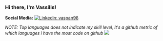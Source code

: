 ### Hi there, I'm Vassilis!

**Social Media:**
[![Linkedin: vaspan98](https://img.shields.io/badge/-Vassilis-Panagakis-0A66C2?style=flat-square&logo=Linkedin&logoColor=white)](https://www.linkedin.com/in/vassilis-panagakis/)

*NOTE: Top languages does not indicate my skill level, it's a github metric of which languages i have the most code on github*
[![](https://github-readme-stats.vercel.app/api/top-langs/?theme=material-palenight=d8dee9&hide_border=true&username=vaspan98&layout=compact)](#)
